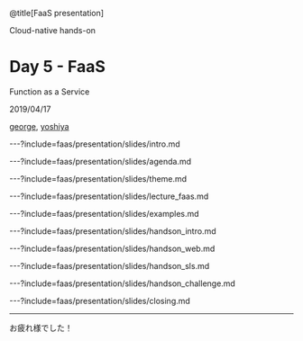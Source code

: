 @title[FaaS presentation]

Cloud-native hands-on

# Day 5 - FaaS
Function as a Service

2019/04/17

[george](https://github.com/take4mats/), [yoshiya]()

---?include=faas/presentation/slides/intro.md

---?include=faas/presentation/slides/agenda.md

---?include=faas/presentation/slides/theme.md

---?include=faas/presentation/slides/lecture_faas.md

---?include=faas/presentation/slides/examples.md

---?include=faas/presentation/slides/handson_intro.md

---?include=faas/presentation/slides/handson_web.md

---?include=faas/presentation/slides/handson_sls.md

---?include=faas/presentation/slides/handson_challenge.md

---?include=faas/presentation/slides/closing.md

---

お疲れ様でした！
